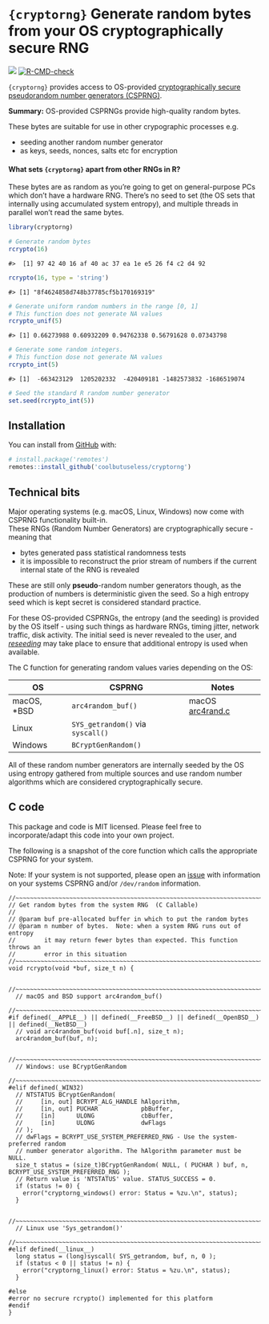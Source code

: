 
<!-- README.md is generated from README.Rmd. Please edit that file -->

# `{cryptorng}` Generate random bytes from your OS cryptographically secure RNG

<!-- badges: start -->

![](https://img.shields.io/badge/cool-useless-green.svg)
[![R-CMD-check](https://github.com/coolbutuseless/cryptorng/actions/workflows/R-CMD-check.yaml/badge.svg)](https://github.com/coolbutuseless/cryptorng/actions/workflows/R-CMD-check.yaml)
<!-- badges: end -->

`{cryptorng}` provides access to OS-provided [cryptographically secure
pseudorandom number generators
(CSPRNG)](https://en.wikipedia.org/wiki/Cryptographically_secure_pseudorandom_number_generator).

**Summary:** OS-provided CSPRNGs provide high-quality random bytes.

These bytes are suitable for use in other crypographic processes e.g.

- seeding another random number generator
- as keys, seeds, nonces, salts etc for encryption

#### What sets `{cryptorng}` apart from other RNGs in R?

These bytes are as random as you’re going to get on general-purpose PCs
which don’t have a hardware RNG. There’s no seed to set (the OS sets
that internally using accumulated system entropy), and multiple threads
in parallel won’t read the same bytes.

``` r
library(cryptorng)

# Generate random bytes
rcrypto(16)
```

    #>  [1] 97 42 40 16 af 40 ac 37 ea 1e e5 26 f4 c2 d4 92

``` r
rcrypto(16, type = 'string')
```

    #> [1] "8f4624858d748b37785cf5b170169319"

``` r
# Generate uniform random numbers in the range [0, 1]
# This function does not generate NA values
rcrypto_unif(5)
```

    #> [1] 0.66273988 0.60932209 0.94762338 0.56791628 0.07343798

``` r
# Generate some random integers. 
# This function dose not generate NA values
rcrypto_int(5)
```

    #> [1]  -663423129  1205202332  -420409181 -1482573832 -1686519074

``` r
# Seed the standard R random number generator
set.seed(rcrypto_int(5))
```

## Installation

You can install from
[GitHub](https://github.com/coolbutuseless/cryptorng) with:

``` r
# install.package('remotes')
remotes::install_github('coolbutuseless/cryptorng')
```

## Technical bits

Major operating systems (e.g. macOS, Linux, Windows) now come with
CSPRNG functionality built-in.  
These RNGs (Random Number Generators) are cryptographically secure -
meaning that

- bytes generated pass statistical randomness tests
- it is impossible to reconstruct the prior stream of numbers if the
  current internal state of the RNG is revealed

These are still only **pseudo**-random number generators though, as the
production of numbers is deterministic given the seed. So a high entropy
seed which is kept secret is considered standard practice.

For these OS-provided CSPRNGs, the entropy (and the seeding) is provided
by the OS itself - using such things as hardware RNGs, timing jitter,
network traffic, disk activity. The initial seed is never revealed to
the user, and
[*reseeding*](https://en.wikipedia.org/wiki//dev/random#BSD_systems) may
take place to ensure that additional entropy is used when available.

The C function for generating random values varies depending on the OS:

| OS           | CSPRNG                            | Notes                                                                                                   |
|--------------|-----------------------------------|---------------------------------------------------------------------------------------------------------|
| macOS, \*BSD | `arc4random_buf()`                | macOS [arc4rand.c](http://www.opensource.apple.com/source/Libc/Libc-1044.10.1/gen/FreeBSD/arc4random.c) |
| Linux        | `SYS_getrandom()` via `syscall()` |                                                                                                         |
| Windows      | `BCryptGenRandom()`               |                                                                                                         |

All of these random number generators are internally seeded by the OS
using entropy gathered from multiple sources and use random number
algorithms which are considered cryptographically secure.

## C code

This package and code is MIT licensed. Please feel free to
incorporate/adapt this code into your own project.

The following is a snapshot of the core function which calls the
appropriate CSPRNG for your system.

Note: If your system is not supported, please open an
[issue](https://github.com/coolbutuseless/cryptorng/issues) with
information on your systems CSPRNG and/or `/dev/random` information.

    //~~~~~~~~~~~~~~~~~~~~~~~~~~~~~~~~~~~~~~~~~~~~~~~~~~~~~~~~~~~~~~~~~~~~~~~~~~~
    // Get random bytes from the system RNG  (C Callable)
    //
    // @param buf pre-allocated buffer in which to put the random bytes
    // @param n number of bytes.  Note: when a system RNG runs out of entropy
    //        it may return fewer bytes than expected. This function throws an 
    //        error in this situation
    //~~~~~~~~~~~~~~~~~~~~~~~~~~~~~~~~~~~~~~~~~~~~~~~~~~~~~~~~~~~~~~~~~~~~~~~~~~~
    void rcrypto(void *buf, size_t n) {
      
      //~~~~~~~~~~~~~~~~~~~~~~~~~~~~~~~~~~~~~~~~~~~~~~~~~~~~~~~~~~~~~~~~~~~~~~~~~
      // macOS and BSD support arc4random_buf()
      //~~~~~~~~~~~~~~~~~~~~~~~~~~~~~~~~~~~~~~~~~~~~~~~~~~~~~~~~~~~~~~~~~~~~~~~~~
    #if defined(__APPLE__) || defined(__FreeBSD__) || defined(__OpenBSD__) || defined(__NetBSD__)
      // void arc4random_buf(void buf[.n], size_t n);
      arc4random_buf(buf, n); 
      
      //~~~~~~~~~~~~~~~~~~~~~~~~~~~~~~~~~~~~~~~~~~~~~~~~~~~~~~~~~~~~~~~~~~~~~~~~~
      // Windows: use BCryptGenRandom
      //~~~~~~~~~~~~~~~~~~~~~~~~~~~~~~~~~~~~~~~~~~~~~~~~~~~~~~~~~~~~~~~~~~~~~~~~~
    #elif defined(_WIN32)  
      // NTSTATUS BCryptGenRandom(
      //     [in, out] BCRYPT_ALG_HANDLE hAlgorithm,
      //     [in, out] PUCHAR            pbBuffer,
      //     [in]      ULONG             cbBuffer,
      //     [in]      ULONG             dwFlags
      // );
      // dwFlags = BCRYPT_USE_SYSTEM_PREFERRED_RNG - Use the system-preferred random 
      // number generator algorithm. The hAlgorithm parameter must be NULL. 
      size_t status = (size_t)BCryptGenRandom( NULL, ( PUCHAR ) buf, n, BCRYPT_USE_SYSTEM_PREFERRED_RNG );
      // Return value is 'NTSTATUS' value. STATUS_SUCCESS = 0.
      if (status != 0) {
        error("cryptorng_windows() error: Status = %zu.\n", status);
      }
      
      //~~~~~~~~~~~~~~~~~~~~~~~~~~~~~~~~~~~~~~~~~~~~~~~~~~~~~~~~~~~~~~~~~~~~~~~~~
      // Linux use 'Sys_getrandom()'
      //~~~~~~~~~~~~~~~~~~~~~~~~~~~~~~~~~~~~~~~~~~~~~~~~~~~~~~~~~~~~~~~~~~~~~~~~~
    #elif defined(__linux__)
      long status = (long)syscall( SYS_getrandom, buf, n, 0 );
      if (status < 0 || status != n) {
        error("cryptorng_linux() error: Status = %zu.\n", status);
      }
      
    #else
    #error no secrure rcrypto() implemented for this platform
    #endif 
    }
